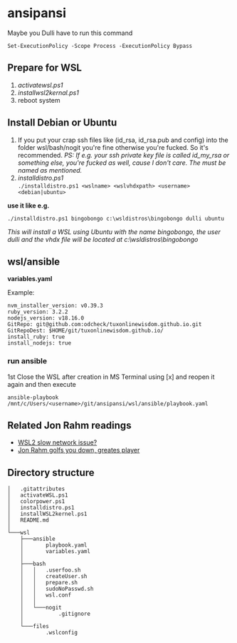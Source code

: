 # ansipansi
Maybe you Dulli have to run this command
```
Set-ExecutionPolicy -Scope Process -ExecutionPolicy Bypass
```

## Prepare for WSL
1. *activatewsl.ps1*
2. *installwsl2kernal.ps1*
3. reboot system

## Install Debian or Ubuntu
1. If you put your crap ssh files like (id_rsa, id_rsa.pub and config) into the folder wsl/bash/nogit you're fine otherwise you're fucked. So it's recommended. *PS: If e.g. your ssh private key file is called id_my_rsa or something else, you're fucked as well, cause I don't care. The must be named as mentioned.*
2. *installdistro.ps1*\
```./installdistro.ps1 <wslname> <wslvhdxpath> <username> <debian|ubuntu>```

**use it like e.g.**
```
./installdistro.ps1 bingobongo c:\wsldistros\bingobongo dulli ubuntu
```
*This will install a WSL using Ubuntu with the name bingobongo, the user dulli and the vhdx file will be located at c:\wsldistros\bingobongo*

## wsl/ansible
**variables.yaml**

Example:
```
nvm_installer_version: v0.39.3
ruby_version: 3.2.2
nodejs_version: v18.16.0
GitRepo: git@github.com:odcheck/tuxonlinewisdom.github.io.git
GitRepoDest: $HOME/git/tuxonlinewisdom.github.io/
install_ruby: true
install_nodejs: true
```

### run ansible
1st Close the WSL after creation in MS Terminal using [x] and reopen it again and then execute
```
ansible-playbook /mnt/c/Users/<username>/git/ansipansi/wsl/ansible/playbook.yaml
```

## Related Jon Rahm readings
* [WSL2 slow network issue?](https://blog.tuxclouds.org/posts/wsl2-slow/)
* [Jon Rahm golfs you down, greates player](https://en.wikipedia.org/wiki/Jon_Rahm)

## Directory structure

    │   .gitattributes
    │   activateWSL.ps1
    │   colorpower.ps1
    │   installdistro.ps1
    │   installWSL2kernel.ps1
    │   README.md
    │
    └───wsl
        ├───ansible
        │       playbook.yaml
        │       variables.yaml
        │
        ├───bash
        │   │   .userfoo.sh
        │   │   createUser.sh
        │   │   prepare.sh
        │   │   sudoNoPasswd.sh
        │   │   wsl.conf
        │   │
        │   └───nogit
        │           .gitignore
        │
        └───files
                .wslconfig
